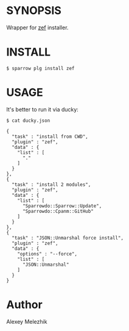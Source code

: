 # SYNOPSIS

Wrapper for [zef](https://github.com/ugexe/zef) installer.


# INSTALL

    $ sparrow plg install zef


# USAGE

It's better to run it via ducky:


    $ cat ducky.json

    {
      "task" : "install from CWD",
      "plugin" : "zef",
      "data" : {
        "list" : [
          "."
        ]
      }
    },
    {
      "task" : "install 2 modules",
      "plugin" : "zef",
      "data" : {
        "list" : [
          "Sparrowdo::Sparrow::Update",
          "Sparrowdo::Cpanm::GitHub"
        ]
      }
    },
    {
      "task" : "JSON::Unmarshal force install",
      "plugin" : "zef",
      "data" : {
        "options" : "--force",
        "list" : [
          "JSON::Unmarshal"
        ]
      }
    }
  
# Author

Alexey Melezhik

